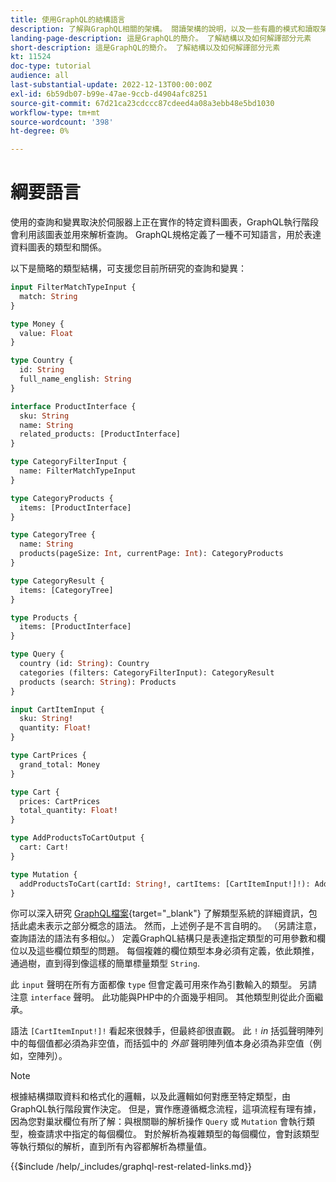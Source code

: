 ```yaml
---
title: 使用GraphQL的結構語言
description: 了解與GraphQL相關的架構。 閱讀架構的說明，以及一些有趣的模式和讀取架構的方式。
landing-page-description: 這是GraphQL的簡介。 了解結構以及如何解譯部分元素
short-description: 這是GraphQL的簡介。 了解結構以及如何解譯部分元素
kt: 11524
doc-type: tutorial
audience: all
last-substantial-update: 2022-12-13T00:00:00Z
exl-id: 6b59db07-b99e-47ae-9ccb-d4904afc8251
source-git-commit: 67d21ca23cdccc87cdeed4a08a3ebb48e5bd1030
workflow-type: tm+mt
source-wordcount: '398'
ht-degree: 0%

---
```


# 綱要語言

使用的查詢和變異取決於伺服器上正在實作的特定資料圖表，GraphQL執行階段會利用該圖表並用來解析查詢。 GraphQL規格定義了一種不可知語言，用於表達資料圖表的類型和關係。

以下是簡略的類型結構，可支援您目前所研究的查詢和變異：

```graphql
input FilterMatchTypeInput {
  match: String
}

type Money {
  value: Float
}

type Country {
  id: String
  full_name_english: String
}

interface ProductInterface {
  sku: String
  name: String
  related_products: [ProductInterface]
}

type CategoryFilterInput {
  name: FilterMatchTypeInput
}

type CategoryProducts {
  items: [ProductInterface]
}

type CategoryTree {
  name: String
  products(pageSize: Int, currentPage: Int): CategoryProducts
}

type CategoryResult {
  items: [CategoryTree]
}

type Products {
  items: [ProductInterface]
}

type Query {
  country (id: String): Country
  categories (filters: CategoryFilterInput): CategoryResult
  products (search: String): Products
}

input CartItemInput {
  sku: String!
  quantity: Float!
}

type CartPrices {
  grand_total: Money
}

type Cart {
  prices: CartPrices
  total_quantity: Float!
}

type AddProductsToCartOutput {
  cart: Cart!
}

type Mutation {
  addProductsToCart(cartId: String!, cartItems: [CartItemInput!]!): AddProductsToCartOutput
}
```

你可以深入研究 [GraphQL檔案](https://graphql.org/learn/schema/){target="_blank"} 了解類型系統的詳細資訊，包括此處未表示之部分概念的語法。 然而，上述例子是不言自明的。 （另請注意，查詢語法的語法有多相似。） 定義GraphQL結構只是表達指定類型的可用參數和欄位以及這些欄位類型的問題。 每個複雜的欄位類型本身必須有定義，依此類推，通過樹，直到得到像這樣的簡單標量類型 `String`.

此 `input` 聲明在所有方面都像 `type` 但會定義可用來作為引數輸入的類型。 另請注意 `interface` 聲明。 此功能與PHP中的介面幾乎相同。 其他類型則從此介面繼承。

語法 `[CartItemInput!]!` 看起來很棘手，但最終卻很直觀。 此 `!` _in_ 括弧聲明陣列中的每個值都必須為非空值，而括弧中的 _外部_ 聲明陣列值本身必須為非空值（例如，空陣列）。

>[!NOTE]
>
>根據結構擷取資料和格式化的邏輯，以及此邏輯如何對應至特定類型，由GraphQL執行階段實作決定。 但是，實作應遵循概念流程，這項流程有理有據，因為您對巢狀欄位有所了解：與根關聯的解析操作 `Query` 或 `Mutation` 會執行類型，檢查請求中指定的每個欄位。 對於解析為複雜類型的每個欄位，會對該類型等執行類似的解析，直到所有內容都解析為標量值。

{{$include /help/_includes/graphql-rest-related-links.md}}
